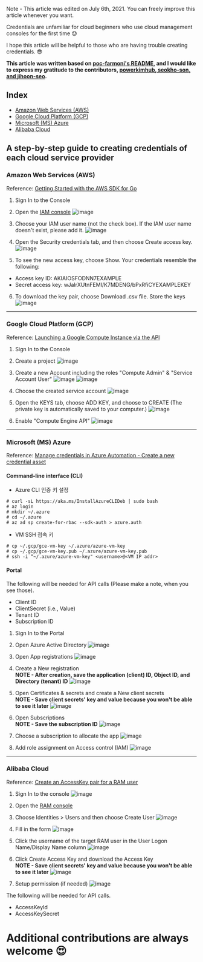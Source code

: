 Note - This article was edited on July 6th, 2021. You can freely improve this article whenever you want.

Credentials are unfamiliar for cloud beginners who use cloud management consoles for the first time :sweat:

I hope this article will be helpful to those who are having trouble creating credentials. :sunglasses:

**This article was written based on [poc-farmoni's README](https://github.com/cloud-barista/poc-farmoni), and I would like to express my gratitude to the contributors, <ins>[powerkimhub](https://github.com/powerkimhub), [seokho-son](https://github.com/seokho-son), and [jihoon-seo](https://github.com/jihoon-seo)</ins>.**

## Index
- [Amazon Web Services (AWS)](A-step-by-step-guide-to-creating-credentials-of-each-cloud-service-provider.md#amazon-web-services-aws) 
- [Google Cloud Platform (GCP)](A-step-by-step-guide-to-creating-credentials-of-each-cloud-service-provider.md#google-cloud-platform-gcp)
- [Microsoft (MS) Azure](A-step-by-step-guide-to-creating-credentials-of-each-cloud-service-provider.md#microsoft-ms-azure)
- [Alibaba Cloud](A-step-by-step-guide-to-creating-credentials-of-each-cloud-service-provider.md#alibaba-cloud)


## A step-by-step guide to creating credentials of each cloud service provider
### Amazon Web Services (AWS)
Reference: [Getting Started with the AWS SDK for Go](https://docs.aws.amazon.com/ko_kr/sdk-for-go/v1/developer-guide/setting-up.html)

1. Sign In to the Console

2. Open the [IAM console](https://console.aws.amazon.com/iam/home)
![image](https://user-images.githubusercontent.com/7975459/113285829-5e981e80-9326-11eb-8ead-4e589612fc20.png)

3. Choose your IAM user name (not the check box).
If the IAM user name doesn't exist, please add it.
![image](https://user-images.githubusercontent.com/7975459/113286508-44127500-9327-11eb-892e-134dcc4e921c.png)

4. Open the Security credentials tab, and then choose Create access key.
![image](https://user-images.githubusercontent.com/7975459/113286791-a4091b80-9327-11eb-8e61-ef875c6439de.png)

5. To see the new access key, choose Show. Your credentials resemble the following:
- Access key ID: AKIAIOSFODNN7EXAMPLE
- Secret access key: wJalrXUtnFEMI/K7MDENG/bPxRfiCYEXAMPLEKEY

6. To download the key pair, choose Download .csv file. Store the keys
![image](https://user-images.githubusercontent.com/7975459/113286963-df0b4f00-9327-11eb-8ccc-0a43690e4fdc.png)

* * *

### Google Cloud Platform (GCP)
Reference: [Launching a Google Compute Instance via the API](https://github.com/danackerson/googleComputeEngine)

1. Sign In to the Console

2. Create a project
![image](https://user-images.githubusercontent.com/7975459/113289811-ae2d1900-932b-11eb-87c3-3568039469cf.png)

3. Create a new Account including the roles "Compute Admin" & "Service Account User"
![image](https://user-images.githubusercontent.com/7975459/113289956-e7658900-932b-11eb-9a39-17302954fa36.png)
![image](https://user-images.githubusercontent.com/7975459/113290257-57740f00-932c-11eb-85c3-0636c6ffdaf3.png)

4. Choose the created service account
![image](https://user-images.githubusercontent.com/7975459/113290442-9bffaa80-932c-11eb-84db-2983b89261f7.png)

5. Open the KEYS tab, choose ADD KEY, and choose to CREATE (The private key is automatically saved to your computer.)
![image](https://user-images.githubusercontent.com/7975459/113290653-e97c1780-932c-11eb-81f3-4dbf559f30b3.png)

6. Enable "Compute Engine API" 
![image](https://user-images.githubusercontent.com/7975459/157801477-f12b1ccd-3823-4cc9-9149-452df3635598.png)

* * *

### Microsoft (MS) Azure
Reference: [Manage credentials in Azure Automation - Create a new credential asset](https://docs.microsoft.com/en-us/azure/automation/shared-resources/credentials?tabs=azure-powershell#create-a-new-credential-asset)

#### Command-line interface (CLI)
- Azure CLI 인증 키 설정
```Shell
# curl -sL https://aka.ms/InstallAzureCLIDeb | sudo bash
# az login
# mkdir ~/.azure
# cd ~/.azure
# az ad sp create-for-rbac --sdk-auth > azure.auth
```

- VM SSH 접속 키
```Shell
# cp ~/.gcp/gce-vm-key ~/.azure/azure-vm-key
# cp ~/.gcp/gce-vm-key.pub ~/.azure/azure-vm-key.pub
# ssh -i “~/.azure/azure-vm-key" <username>@<VM IP addr>
```

#### Portal

The following will be needed for API calls (Please make a note, when you see those).
- Client ID
- ClientSecret (i.e., Value)
- Tenant ID
- Subscription ID

1. Sign In to the Portal

2. Open Azure Active Directory
![image](https://user-images.githubusercontent.com/7975459/113390983-ba69b280-93cd-11eb-9631-467bfca5d3ab.png)

3. Open App registrations
![image](https://user-images.githubusercontent.com/7975459/113391202-1fbda380-93ce-11eb-8e57-53cf092b9f09.png)

4. Create a New registration   
**NOTE - After creation, save the application (client) ID, Object ID, and Directory (tenant) ID**
![image](https://user-images.githubusercontent.com/7975459/113391370-68755c80-93ce-11eb-836b-a1cbca7e0d41.png)

5. Open Certificates & secrets and create a New client secrets   
**NOTE - Save client secrets' key and value because you won't be able to see it later**
![image](https://user-images.githubusercontent.com/7975459/113392272-d40bf980-93cf-11eb-9054-76537ca18694.png)

6. Open Subscriptions   
**NOTE - Save the subscription ID**
![image](https://user-images.githubusercontent.com/7975459/122875427-32ad9780-d36f-11eb-91cd-66c967d62768.png)

7. Choose a subscription to allocate the app
![image](https://user-images.githubusercontent.com/7975459/122875787-aea7df80-d36f-11eb-9258-1195e7937236.png)

8. Add role assignment on Access control (IAM)
![image](https://user-images.githubusercontent.com/7975459/122876035-fd557980-d36f-11eb-8a46-31d756f7da4a.png)


* * *

### Alibaba Cloud
Reference: [Create an AccessKey pair for a RAM user](https://www.alibabacloud.com/help/doc-detail/116401.htm)

1. Sign In to the console
![image](https://user-images.githubusercontent.com/7975459/124533628-a78fcf80-de4d-11eb-9589-3e54ede3bda7.png)

2. Open the [RAM console](https://ram.console.aliyun.com/overview) 

3. Choose Identities > Users and then choose Create User
![image](https://user-images.githubusercontent.com/7975459/124534424-34875880-de4f-11eb-9239-55e5465eccf2.png)

4. Fill in the form
![image](https://user-images.githubusercontent.com/7975459/124534777-e45cc600-de4f-11eb-827c-446a2db37edd.png)

5. Click the username of the target RAM user in the User Logon Name/Display Name column
![image](https://user-images.githubusercontent.com/7975459/124535198-b461f280-de50-11eb-982b-b6f214608495.png)

6. Click Create Access Key and download the Access Key   
**NOTE - Save client secrets' key and value because you won't be able to see it later**
![image](https://user-images.githubusercontent.com/7975459/124535542-3a7e3900-de51-11eb-9eb0-782a8b004926.png)

7. Setup permission (if needed)
![image](https://user-images.githubusercontent.com/7975459/124535855-da3bc700-de51-11eb-9f02-040da88f99c8.png)

The following will be needed for API calls.
- AccessKeyId
- AccessKeySecret


# Additional contributions are always welcome 😍 